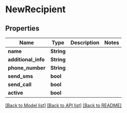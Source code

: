 # NewRecipient

## Properties

Name | Type | Description | Notes
------------ | ------------- | ------------- | -------------
**name** | **String** |  | 
**additional_info** | **String** |  | 
**phone_number** | **String** |  | 
**send_sms** | **bool** |  | 
**send_call** | **bool** |  | 
**active** | **bool** |  | 

[[Back to Model list]](../README.md#documentation-for-models) [[Back to API list]](../README.md#documentation-for-api-endpoints) [[Back to README]](../README.md)


